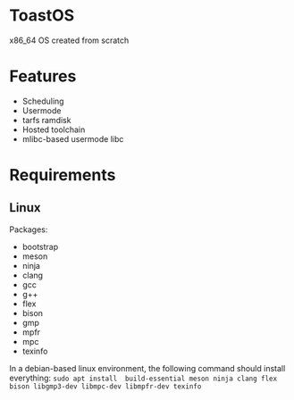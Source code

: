 # ToastOS
x86_64 OS created from scratch

# Features

* Scheduling
* Usermode
* tarfs ramdisk
* Hosted toolchain
* mlibc-based usermode libc

# Requirements

## Linux

Packages:
* bootstrap
* meson
* ninja
* clang
* gcc
* g++
* flex
* bison
* gmp
* mpfr
* mpc
* texinfo

In a debian-based linux environment, the following command should install everything:
`sudo apt install  build-essential meson ninja clang flex bison libgmp3-dev libmpc-dev libmpfr-dev texinfo` 
